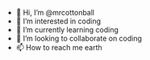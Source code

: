 - 👋 Hi, I’m @mrcottonball
- 👀 I’m interested in coding
- 🌱 I’m currently learning coding
- 💞️ I’m looking to collaborate on coding
- 📫 How to reach me earth

<!---
mrcottonball/mrcottonball is a ✨ special ✨ repository because its `README.md` (this file) appears on your GitHub profile.
You can click the Preview link to take a look at your changes.
--->
